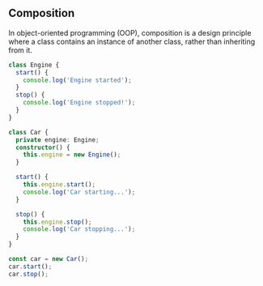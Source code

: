 ## Composition

In object-oriented programming (OOP), composition is a design principle where a class contains an instance of another class, rather than inheriting from it.

```ts
class Engine {
  start() {
    console.log('Engine started');
  }
  stop() {
    console.log('Engine stopped!');
  }
}

class Car {
  private engine: Engine;
  constructor() {
    this.engine = new Engine();
  }

  start() {
    this.engine.start();
    console.log('Car starting...');
  }

  stop() {
    this.engine.stop();
    console.log('Car stopping...');
  }
}

const car = new Car();
car.start();
car.stop();
```
